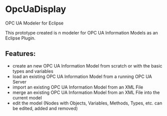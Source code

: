 # OpcUaDisplay
OPC UA Modeler for Eclipse

This prototype created is n modeler for OPC UA Information Models as an Eclipse Plugin. 

## Features:
- create an new OPC UA Information Model from scratch or with the basic types and variables
- load an existing OPC UA Information Model from a running OPC UA Server
- import an existing OPC UA Information Model from an XML File
- merge an existing OPC UA Information Model from an XML File into the current model
- edit the model (Nodes with Objects, Variables, Methods, Types, etc. can be edited, added and removed)

